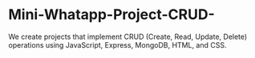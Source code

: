 # Mini-Whatapp-Project-CRUD-
We create projects that implement CRUD (Create, Read, Update, Delete) operations using JavaScript, Express, MongoDB, HTML, and CSS.
